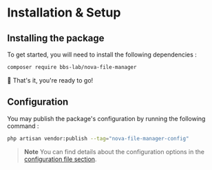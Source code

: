 # Installation & Setup

## Installing the package
To get started, you will need to install the following dependencies :

```bash
composer require bbs-lab/nova-file-manager
```

🎉 That's it, you're ready to go!

## Configuration
You may publish the package's configuration by running the following command :

```bash
php artisan vendor:publish --tag="nova-file-manager-config"
```

> **Note** You can find details about the configuration options in the [configuration file section](/configuration).
